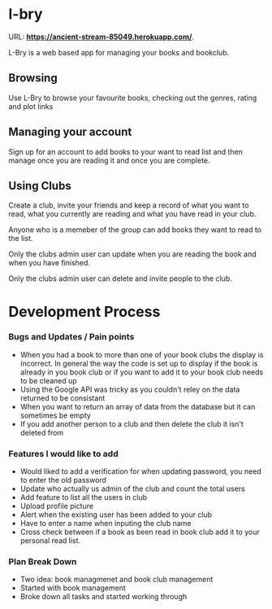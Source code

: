 # l-bry

URL: **https://ancient-stream-85049.herokuapp.com/**.

L-Bry is a web based app for managing your books and bookclub.

## Browsing 
Use L-Bry to browse your favourite books, checking out the genres, rating and plot links


## Managing your account 
Sign up for an account to add books to your want to read list and then manage once you are reading it and once you are complete. 

## Using Clubs
Create a club, invite your friends and keep a record of what you want to read, what you currently are reading and what you have read in your club.

Anyone who is a memeber of the group can add books they want to read to the list.

Only the clubs admin user can update when you are reading the book and when you have finished.

Only the clubs admin user can delete and invite people to the club.

# Development Process

### Bugs and Updates / Pain points

- When you had a book to more than one of your book clubs the display is incorrect. In general the way the code is set up to display if the book is already in you book club or if you want to add it to your book club needs to be cleaned up
- Using the Google API was tricky as you couldn't reley on the data returned to be consistant 
- When you want to return an array of data from the database but it can sometimes be empty 
- If you add another person to a club and then delete the club it isn't deleted from 

### Features I would like to add

- Would liked to add a verification for when updating password, you need to enter the old password
- Update who actually us admin of the club and count the total users 
- Add feature to list all the users in club
- Upload profile picture
- Alert when the existing user has been added to your club
- Have to enter a name when inputing the club name
- Cross check between if a book as been read in book club add it to your personal read list.

### Plan Break Down

- Two idea: book managmenet and book club management
- Started with book management
- Broke down all tasks and started working through 